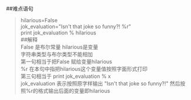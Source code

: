 ##难点语句  
>hilarious=False  
jok_evaluation="Isn't that joke so funny?! %r"  
print jok_evaluation % hilarious  
##解释  
False 是布尔常量  hilarious是变量  
字符串类型与布尔类型不能相加  
第一句相当于把False 赋给变量hilarious  
%r 在本句中指把hilarious这个变量值按照字面形式打印  
第三句相当于 print jok_evaluation % x   
jok_evaluation 表示按照原字样输出 "Isn't that joke so funny?!" 然后按照%r的格式输出后面的变量即hilarious
